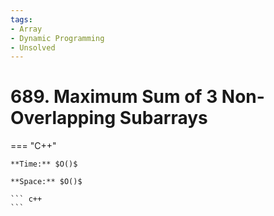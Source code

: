 ```yaml
---
tags:
- Array
- Dynamic Programming
- Unsolved
---
```



# 689. Maximum Sum of 3 Non-Overlapping Subarrays

=== "C++"

    **Time:** $O()$

    **Space:** $O()$

    ``` c++
    ```